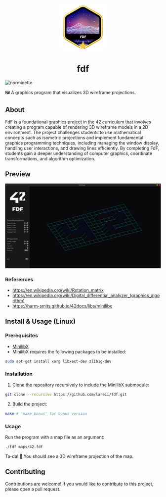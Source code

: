 <div align="center">
    <img src=".github/assets/fdfm.png" alt="fdf badge">
    <h1>fdf</h1>
</div>

![norminette](https://github.com/lareii/fdf/actions/workflows/norminette.yml/badge.svg)

🖼️ A graphics program that visualizes 3D wireframe projections.

## About
FdF is a foundational graphics project in the 42 curriculum that involves creating a program capable of rendering 3D wireframe models in a 2D environment. The project challenges students to use mathematical concepts such as isometric projections and implement fundamental graphics programming techniques, including managing the window display, handling user interactions, and drawing lines efficiently. By completing FdF, students gain a deeper understanding of computer graphics, coordinate transformations, and algorithm optimization.

## Preview
![fdf preview](.github/assets/fdf_preview.png)

### References
- https://en.wikipedia.org/wiki/Rotation_matrix
- https://en.wikipedia.org/wiki/Digital_differential_analyzer_(graphics_algorithm)
- https://harm-smits.github.io/42docs/libs/minilibx

## Install & Usage (Linux)
### Prerequisites
- [MinilibX](https://github.com/42Paris/minilibx-linux)
- MinilibX requires the following packages to be installed:
```bash
sudo apt-get install xorg libxext-dev zlib1g-dev
```

### Installation
1. Clone the repository recursively to include the MinilibX submodule:
```bash
git clone --recursive https://github.com/lareii/fdf.git
```

2. Build the project:
```bash
make # 'make bonus' for bonus version
```

### Usage
Run the program with a map file as an argument:
```bash
./fdf maps/42.fdf
```
Ta-da! 🥳 You should see a 3D wireframe projection of the map.

## Contributing
Contributions are welcome! If you would like to contribute to this project, please open a pull request.